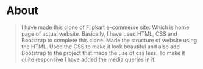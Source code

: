 # About

> I have made this clone of Flipkart e-commerse site. Which is home page of actual website.
> Basically, I have used HTML, CSS and Bootstrap to complete this clone.
> Made the structure of website using the HTML.
> Used the CSS to make it look beautiful and also add Bootstrap to the project that made the use of css less.
> To make it quite responsive I have added the media queries in it. 
